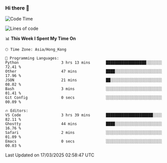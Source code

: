 ### Hi there 👋

<!--
**nicehiro/nicehiro** is a ✨ _special_ ✨ repository because its `README.md` (this file) appears on your GitHub profile.

Here are some ideas to get you started:

- 🔭 I’m currently working on ...
- 🌱 I’m currently learning ...
- 👯 I’m looking to collaborate on ...
- 🤔 I’m looking for help with ...
- 💬 Ask me about ...
- 📫 How to reach me: ...
- 😄 Pronouns: ...
- ⚡ Fun fact: ...
-->

<!--START_SECTION:waka-->
![Code Time](http://img.shields.io/badge/Code%20Time-359%20hrs%205%20mins-blue)

![Lines of code](https://img.shields.io/badge/From%20Hello%20World%20I%27ve%20Written-1.6%20million%20lines%20of%20code-blue)

📊 **This Week I Spent My Time On** 

```text
🕑︎ Time Zone: Asia/Hong_Kong

💬 Programming Languages: 
Python                   3 hrs 13 mins       ██████████████████░░░░░░░   72.41 % 
Other                    47 mins             ████░░░░░░░░░░░░░░░░░░░░░   17.96 % 
JSON                     21 mins             ██░░░░░░░░░░░░░░░░░░░░░░░   08.02 % 
Bash                     3 mins              ░░░░░░░░░░░░░░░░░░░░░░░░░   01.41 % 
Git Config               0 secs              ░░░░░░░░░░░░░░░░░░░░░░░░░   00.09 % 

🔥 Editors: 
VS Code                  3 hrs 39 mins       █████████████████████░░░░   82.11 % 
Ghostty                  44 mins             ████░░░░░░░░░░░░░░░░░░░░░   16.76 % 
Safari                   2 mins              ░░░░░░░░░░░░░░░░░░░░░░░░░   01.09 % 
Emacs                    0 secs              ░░░░░░░░░░░░░░░░░░░░░░░░░   00.03 % 
```


 Last Updated on 17/03/2025 02:58:47 UTC
<!--END_SECTION:waka-->
